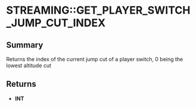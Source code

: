 # STREAMING::GET_PLAYER_SWITCH_JUMP_CUT_INDEX

## Summary
Returns the index of the current jump cut of a player switch, 0 being the lowest altitude cut

## Returns
* **INT**